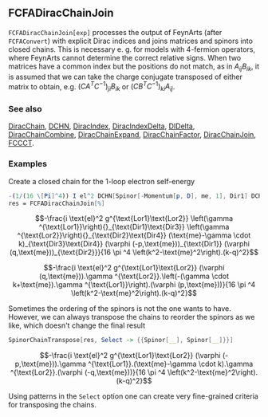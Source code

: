 ## FCFADiracChainJoin

`FCFADiracChainJoin[exp]` processes the output of FeynArts (after `FCFAConvert`) with explicit Dirac indices and joins matrices and spinors into closed chains. This is necessary e. g. for models with 4-fermion operators, where FeynArts cannot determine the correct relative signs. When two matrices have a common index but the positions do not match, as in $A_{ij} B_{ik}$, it is assumed that we can take the charge conjugate transposed of either matrix to obtain, e.g. $\left(C A^T C^{-1}\right)_{ji} B_{ik}$ or $\left(C B^TC^{-1}\right)_{ki} A_{ij}$.

### See also

[DiracChain](DiracChain), [DCHN](DCHN), [DiracIndex](DiracIndex), [DiracIndexDelta](DiracIndexDelta), [DIDelta](DIDelta), [DiracChainCombine](DiracChainCombine), [DiracChainExpand](DiracChainExpand), [DiracChainFactor](DiracChainFactor), [DiracChainJoin](DiracChainJoin), [FCCCT](FCCCT).

### Examples

Create a closed chain for the 1-loop electron self-energy

```mathematica
-(1/(16 \[Pi]^4)) I el^2 DCHN[Spinor[-Momentum[p, D], me, 1], Dir1] DCHN[Spinor[Momentum[q, D], me, 1], Dir2] DCHN[GAD[Lor1], Dir1, Dir3] DCHN[GAD[Lor2], Dir2, Dir4] DCHN[me - GSD[k], Dir3, Dir4] FAD[{k, me}, k - q] MTD[Lor1, Lor2]
res = FCFADiracChainJoin[%]
```

$$-\frac{i \text{el}^2 g^{\text{Lor1}\text{Lor2}} \left(\gamma ^{\text{Lor1}}\right){}_{\text{Dir1}\text{Dir3}} \left(\gamma ^{\text{Lor2}}\right){}_{\text{Dir2}\text{Dir4}} (\text{me}-\gamma \cdot k)_{\text{Dir3}\text{Dir4}} (\varphi (-p,\text{me}))_{\text{Dir1}} (\varphi (q,\text{me}))_{\text{Dir2}}}{16 \pi ^4 \left(k^2-\text{me}^2\right).(k-q)^2}$$

$$-\frac{i \text{el}^2 g^{\text{Lor1}\text{Lor2}} (\varphi (q,\text{me})).\gamma ^{\text{Lor2}}.\left(-(\gamma \cdot k+\text{me}).\gamma ^{\text{Lor1}}\right).(\varphi (p,\text{me}))}{16 \pi ^4 \left(k^2-\text{me}^2\right).(k-q)^2}$$

Sometimes the ordering of the spinors is not the one wants to have. However, we can always transpose the chains to reorder the spinors as we like, which doesn't change the final result

```mathematica
SpinorChainTranspose[res, Select -> {{Spinor[__], Spinor[__]}}]
```

$$-\frac{i \text{el}^2 g^{\text{Lor1}\text{Lor2}} (\varphi (-p,\text{me})).\gamma ^{\text{Lor1}}.(\text{me}-\gamma \cdot k).\gamma ^{\text{Lor2}}.(\varphi (-q,\text{me}))}{16 \pi ^4 \left(k^2-\text{me}^2\right).(k-q)^2}$$

Using patterns in the `Select` option one can create very fine-grained criteria for transposing the chains.